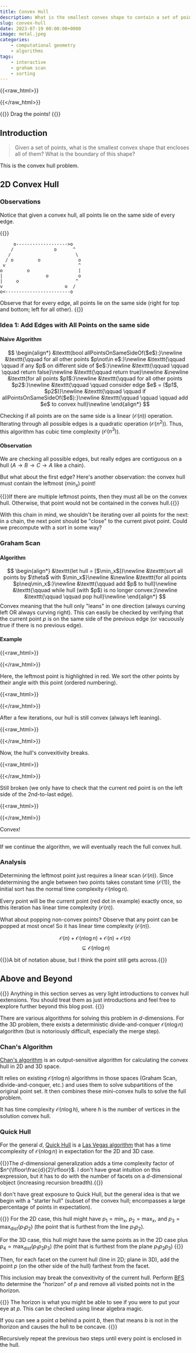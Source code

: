 ```yaml
---
title: Convex Hull
description: What is the smallest convex shape to contain a set of points?
slug: convex-hull
date: 2023-07-19 00:00:00+0000
image: metal.jpeg
categories:
    - computational geometry
    - algorithms
tags:
    - interactive
    - graham scan
    - sorting
---
```


{{<raw_html>}}
<style>
html, body {
  margin: 0;
  padding: 0;
  top: 0.5px;
  bottom: 0.5px;
  width: 100%;
  height: 100%;
}

canvas {
  width: 100%;
  height: 100%;
}
</style>
<html>
  <body onload="init();" onresize="updateDimensions();">
    <canvas id="canvas"></canvas>
  </body>
</html>

<script>
const NUM_EX = 5;
function init() {
  window.canvas = document.getElementById("canvas");
  window.ex = Array.from({length: NUM_EX}, (_, i) => document.getElementById("ex" + i));
  window.ctx = window.canvas.getContext("2d");

  window.pts = Array.from({length: 10}, () => [Math.random(), Math.random()]);
      
  window.canvas.addEventListener("mousemove", onMouseMove, true);
  window.canvas.addEventListener("mouseup", onMouseUp, true);
  window.canvas.addEventListener("mousedown", onMouseDown, true);
  window.canvas.addEventListener("touchmove", onMouseMove, true);
  window.canvas.addEventListener("touchend", onMouseUp, true);
  window.canvas.addEventListener("touchstart", onMouseDown, true);
  window.canvas.addEventListener("mouseleave", onMouseLeave, true);
  window.canvas.addEventListener("mouseenter", onMouseEnter, true);

  window.mouseX = 0;
  window.mouseY = 0;
  window.mouseDown = false;
  window.mousePt = null;
  window.mouseInFrame = false;
  window.mouseLeeway = 1;
  updateConvexHull();
  updateDimensions();
}

function onMouseMove() {
  window.mouseInFrame = true;
  var mouseX, mouseY;
  if (event.targetTouches && event.changedTouches) {
    mouseX = (event.targetTouches[0] ? event.targetTouches[0].pageX : event.changedTouches[event.changedTouches.length-1].pageX) - window.canvas.getBoundingClientRect().left;
    mouseY = (event.targetTouches[0] ? event.targetTouches[0].clientY : event.changedTouches[event.changedTouches.length-1].clientY) - window.canvas.getBoundingClientRect().top;
    window.mouseLeeway = 8;
  } else {
    mouseX = window.event.clientX - window.canvas.getBoundingClientRect().left;
    mouseY = window.event.clientY - window.canvas.getBoundingClientRect().top;
    window.mouseLeeway = 1;
  }
  if (window.mousePt !== null) {
    let scaledDiff = windowUnscalePt([mouseX - window.mouseX, mouseY - window.mouseY]);
    window.pts[window.mousePt][0] += scaledDiff[0];
    window.pts[window.mousePt][1] += scaledDiff[1];
    updateConvexHull();
  }
  window.mouseX = mouseX;
  window.mouseY = mouseY;
  redraw();
}

function onMouseDown(e) {
  onMouseMove();
  e.preventDefault();
  window.mouseDown = true;
  let minDist = Infinity;
  window.pts.forEach((pt, i) => {
    let scaledPt = windowScalePt(pt);
    let dist = Math.pow(window.mouseX - scaledPt[0], 2) + Math.pow(window.mouseY - scaledPt[1], 2);
    if (dist <= window.mouseLeeway * Math.pow(window.dot_dim, 2) && dist <= minDist) {
      window.mousePt = i;
      minDist = dist;
    }
  });
  redraw();
}

function onMouseUp() {
  window.mouseDown = false;
  if (window.mousePt !== null) {
    let x = window.pts[window.mousePt][0];
    let y = window.pts[window.mousePt][1];
    window.pts[window.mousePt][0] = Math.min(Math.max(x, 0), 1);
    window.pts[window.mousePt][1] = Math.min(Math.max(y, 0), 1);
    window.mousePt = null;
  }
  redraw();
}

function onMouseLeave() {
  window.mouseInFrame = false;
  onMouseUp();
}

function onMouseEnter() {
  window.mouseInFrame = true;
}

function redraw() {
  window.ctx.clearRect(0, 0, window.canvas.width, window.canvas.height);
  window.ctx.fillStyle = 'white';
  window.ctx.strokeStyle = 'white';
  window.ctx.lineWidth = window.mouseInFrame ? 2 : 1;
  window.ctx.strokeRect(0, 0, window.canvas.width, window.canvas.height);
  window.ctx.lineWidth = 1;

  window.pts.forEach(pt => {
    window.ctx.beginPath();
    let scaledPt = windowScalePt(pt);
    window.ctx.arc(scaledPt[0], scaledPt[1], window.dot_dim, 0, 2 * Math.PI);
    window.ctx.stroke();
    if (Math.pow(window.mouseX - scaledPt[0], 2)
      + Math.pow(window.mouseY - scaledPt[1], 2)
      <= window.mouseLeeway * Math.pow(window.dot_dim, 2)) {
      window.ctx.fill();
    }
  });

  window.ctx.beginPath();
  let scaledStart = windowScalePt(window.ch[0]);
  window.ctx.moveTo(scaledStart[0], scaledStart[1]);
  for (let i = 1; i < window.ch.length; i++) {
    let scaledStart = windowScalePt(window.ch[i]);
    window.ctx.lineTo(scaledStart[0], scaledStart[1]);
  }
  window.ctx.closePath();

  window.ctx.fillStyle = "rgba(255, 0, 0, 0.2)";
  window.ctx.fill();
  for (let i = 0; i < NUM_EX; i++) {
    window["ex" + i + "redraw"]();
  }
}

function updateDimensions() {
  window.width = window.canvas.getBoundingClientRect().width;
  window.height = window.width / 3;
  window.canvas.width = window.width;
  window.canvas.height = window.height;
  window.dot_dim = window.width > 600 ? 6 : 5;
  for (let i = 0; i < NUM_EX; i++) {
    window.ex[i].width = window.width;
    window.ex[i].height = window.height;
  }
  redraw();
}

function updateConvexHull() {
  let min_elem = window.pts.reduce(
    (min, p) => p[0] < min[0] ? p
    : (p[0] == min[0] && p[1] < min[1] ? p
    : min), window.pts[0]
  );
  let pts = window.pts.filter(pt => pt !== min_elem)
  pts.sort((a, b) => {
    a_slope = (a[1] - min_elem[1]) / (a[0] - min_elem[0]);
    b_slope = (b[1] - min_elem[1]) / (b[0] - min_elem[0]);
    if (isNaN(a_slope)) {
        a_slope = Math.sign(a[1] - min_elem[1]) * Infinity;
    }
    if (isNaN(b_slope)) {
        b_slope = Math.sign(b[1] - min_elem[1]) * Infinity;
    }
    if (a_slope === b_slope) {
        return 0;
    }
    return a_slope - b_slope;
  });

  let ch = [min_elem];
  pts.forEach(pt => {
    if (ch.length < 2) {
      ch.push(pt);
      return;
    }
    while (ch.length > 1) {
      let a = [
        ch[ch.length - 1][0] - ch[ch.length - 2][0],
        ch[ch.length - 1][1] - ch[ch.length - 2][1]
      ];
      let b = [
        pt[0] - ch[ch.length - 1][0],
        pt[1] - ch[ch.length - 1][1]
      ];
      let det = a[0] * b[1] - b[0] * a[1];
      if (det < 0) {
        ch.pop();
      } else {
        break;
      }
    };
    ch.push(pt);
  });
  window.ch = ch;
}

function windowScalePt(pt) {
  return [pt[0] * window.canvas.width, pt[1] * window.canvas.height];
}

function windowUnscalePt(pt) {
  return [pt[0] / window.canvas.width, pt[1] / window.canvas.height];
}
</script>
{{</raw_html>}}

{{<box tip>}}
Drag the points!
{{</box>}}

## Introduction

> Given a set of points, what is the smallest convex shape that encloses all of them? What is the boundary of this shape?

This is the convex hull problem.

## 2D Convex Hull

### Observations

Notice that given a convex hull, all points lie on the same side of every edge.

{{<box info>}}
```goat
     o------------------->o
    /               o      ^
   /                        \
  / o         o              o
 v                           ^
o         o                  |
|                o           o
|     o                     ^
v                       o  /
o<------------------------o
```
Observe that for every edge, all points lie on the same side (right for top and bottom; left for all other).
{{</box>}}

### Idea 1: Add Edges with All Points on the same side

#### Naive Algorithm
$$
\begin{align*}
&\texttt{bool allPointsOnSameSideOf($e$):}\newline
&\texttt{\qquad for all other points $p\not\in e$:}\newline
&\texttt{\qquad \qquad if any $p$ on different side of $e$:}\newline
&\texttt{\qquad \qquad \qquad return false}\newline
&\texttt{\qquad return true}\newline
&\newline
&\texttt{for all points $p1$:}\newline
&\texttt{\qquad for all other points $p2$:}\newline
&\texttt{\qquad \qquad consider edge $e$ = ($p1$, $p2$)}\newline
&\texttt{\qquad \qquad if allPointsOnSameSideOf($e$):}\newline
&\texttt{\qquad \qquad \qquad add $e$ to convex hull}\newline
\end{align*}
$$

Checking if all points are on the same side is a linear ($\mathcal{O}(n)$) operation. Iterating through all possible edges is a quadratic operation ($\mathcal{O}(n^2)$). Thus, this algorithm has cubic time complexity ($\mathcal{O}(n^3)$).

#### Observation

We are checking all possible edges, but really edges are contiguous on a hull ($A\rightarrow B\rightarrow C\rightarrow A$ like a chain).

But what about the first edge? Here's another observation: the convex hull must contain the leftmost ($\min_x$) point!

{{<box info>}}If there are multiple leftmost points, then they must all be on the convex hull. Otherwise, that point would not be contained in the convex hull.{{</box>}}

With this chain in mind, we shouldn't be iterating over all points for the next: in a chain, the next point should be "close" to the current pivot point. Could we precompute with a sort in some way?

### Graham Scan
#### Algorithm
$$
\begin{align*}
&\texttt{let hull = [$\min_x$]}\newline
&\texttt{sort all points by $\theta$ with $\min_x$}\newline
&\newline
&\texttt{for all points $p\neq\min_x$:}\newline
&\texttt{\qquad add $p$ to hull}\newline
&\texttt{\qquad while hull (with $p$) is no longer convex:}\newline
&\texttt{\qquad \qquad pop hull}\newline
\end{align*}
$$
Convex meaning that the hull only "leans" in one direction (always curving left OR always curving right). This can easily be checked by verifying that the current point $p$ is on the same side of the previous edge (or vacuously true if there is no previous edge).

#### Example

{{<raw_html>}}
</style>
<html>
  <body onload="init();" onresize="updateDimensions();">
    <canvas id="ex0"></canvas>
  </body>
</html>

<script>
function ex0redraw() {
  let canvas = window.ex[0];
  let ctx = canvas.getContext("2d");
  ctx.fillStyle = 'white';
  ctx.strokeStyle = 'white';
  ctx.clearRect(0, 0, window.canvas.width, window.canvas.height);
  ctx.strokeRect(0, 0, window.canvas.width, window.canvas.height);

  let pts = [
    [0.09349743488591489, 0.586267349659145],
    [0.40060336938038543, 0.8863856711116301],
    [0.7331262185197241, 0.851984423840718],
    [0.41631943954503126, 0.5888341099600415],
    [0.31631943954503126, 0.5288341099600415],
    [0.5151129707167391, 0.2959397175037858],
    [0.4494122161398628, 0.09309081188615609],
    [0.13235547336082165, 0.3696404944957633]
  ];

  ctx.font = (4 * window.dot_dim) + "px bold serif";
  pts.forEach((pt, i) => {
    ctx.beginPath();
    let scaledPt = windowScalePt(pt);
    ctx.arc(scaledPt[0], scaledPt[1], window.dot_dim, 0, 2 * Math.PI);
    ctx.fillStyle = 'black';
    if (i === 0) {
      ctx.fillStyle = 'red';
    }
    ctx.fill();
    ctx.fillStyle = 'white';
    if (i !== 0) {
      ctx.fillText(i, scaledPt[0], scaledPt[1])
    }
  });

  let hull = [
    pts[0]
  ];

  ctx.beginPath();
  let scaledStart = windowScalePt(hull[0]);
  ctx.moveTo(scaledStart[0], scaledStart[1]);
  for (let i = 1; i < hull.length; i++) {
    let scaledStart = windowScalePt(hull[i]);
    ctx.lineTo(scaledStart[0], scaledStart[1]);
  }
  ctx.closePath();
  ctx.stroke();
}
</script>
{{</raw_html>}}

Here, the leftmost point is highlighted in red. We sort the other points by their angle with this point (ordered numbering).

{{<raw_html>}}
</style>
<html>
  <body onload="init();" onresize="updateDimensions();">
    <canvas id="ex1"></canvas>
  </body>
</html>

<script>
function ex1redraw() {
  let canvas = window.ex[1];
  let ctx = canvas.getContext("2d");
  ctx.fillStyle = 'white';
  ctx.strokeStyle = 'white';
  ctx.clearRect(0, 0, window.canvas.width, window.canvas.height);
  ctx.strokeRect(0, 0, window.canvas.width, window.canvas.height);

  let pts = [
    [0.09349743488591489, 0.586267349659145],
    [0.40060336938038543, 0.8863856711116301],
    [0.7331262185197241, 0.851984423840718],
    [0.41631943954503126, 0.5888341099600415],
    [0.31631943954503126, 0.5288341099600415],
    [0.5151129707167391, 0.2959397175037858],
    [0.4494122161398628, 0.09309081188615609],
    [0.13235547336082165, 0.3696404944957633]
  ];

  let hull = [
    pts[0],
    pts[1],
    pts[2],
    pts[3],
    pts[4]
  ];

  ctx.beginPath();
  let scaledStart = windowScalePt(hull[0]);
  ctx.moveTo(scaledStart[0], scaledStart[1]);
  for (let i = 1; i < hull.length; i++) {
    let scaledStart = windowScalePt(hull[i]);
    ctx.lineTo(scaledStart[0], scaledStart[1]);
  }
  ctx.stroke();

  pts.forEach((pt, i) => {
    ctx.beginPath();
    let scaledPt = windowScalePt(pt);
    ctx.arc(scaledPt[0], scaledPt[1], window.dot_dim, 0, 2 * Math.PI);
    ctx.fillStyle = 'black';
    if (i === 4) {
      ctx.fillStyle = 'red';
    }
    ctx.fill();
    ctx.fillStyle = 'white';
  });
}
</script>
{{</raw_html>}}

After a few iterations, our hull is still convex (always left leaning).

{{<raw_html>}}
</style>
<html>
  <body onload="init();" onresize="updateDimensions();">
    <canvas id="ex2"></canvas>
  </body>
</html>

<script>
function ex2redraw() {
  let canvas = window.ex[2];
  let ctx = canvas.getContext("2d");
  ctx.fillStyle = 'white';
  ctx.strokeStyle = 'white';
  ctx.clearRect(0, 0, window.canvas.width, window.canvas.height);
  ctx.strokeRect(0, 0, window.canvas.width, window.canvas.height);


  let pts = [
    [0.09349743488591489, 0.586267349659145],
    [0.40060336938038543, 0.8863856711116301],
    [0.7331262185197241, 0.851984423840718],
    [0.41631943954503126, 0.5888341099600415],
    [0.31631943954503126, 0.5288341099600415],
    [0.5151129707167391, 0.2959397175037858],
    [0.4494122161398628, 0.09309081188615609],
    [0.13235547336082165, 0.3696404944957633]
  ];

  let hull = [
    pts[0],
    pts[1],
    pts[2],
    pts[3],
    pts[4],
    pts[5]
  ];

  ctx.beginPath();
  let scaledStart = windowScalePt(hull[0]);
  ctx.moveTo(scaledStart[0], scaledStart[1]);
  for (let i = 1; i < hull.length; i++) {
    let scaledStart = windowScalePt(hull[i]);
    ctx.lineTo(scaledStart[0], scaledStart[1]);
  }
  ctx.stroke();

  pts.forEach((pt, i) => {
    ctx.beginPath();
    let scaledPt = windowScalePt(pt);
    ctx.arc(scaledPt[0], scaledPt[1], window.dot_dim, 0, 2 * Math.PI);
    ctx.fillStyle = 'black';
    if (i === 5) {
      ctx.fillStyle = 'red';
    }
    ctx.fill();
    ctx.fillStyle = 'white';
  });
}
</script>
{{</raw_html>}}

Now, the hull's convexitivity breaks.

{{<raw_html>}}
</style>
<html>
  <body onload="init();" onresize="updateDimensions();">
    <canvas id="ex3"></canvas>
  </body>
</html>

<script>
function ex3redraw() {
  let canvas = window.ex[3];
  let ctx = canvas.getContext("2d");
  ctx.fillStyle = 'white';
  ctx.strokeStyle = 'white';
  ctx.clearRect(0, 0, window.canvas.width, window.canvas.height);
  ctx.strokeRect(0, 0, window.canvas.width, window.canvas.height);


  let pts = [
    [0.09349743488591489, 0.586267349659145],
    [0.40060336938038543, 0.8863856711116301],
    [0.7331262185197241, 0.851984423840718],
    [0.41631943954503126, 0.5888341099600415],
    [0.31631943954503126, 0.5288341099600415],
    [0.5151129707167391, 0.2959397175037858],
    [0.4494122161398628, 0.09309081188615609],
    [0.13235547336082165, 0.3696404944957633]
  ];

  let hull = [
    pts[0],
    pts[1],
    pts[2],
    pts[3],
    pts[5]
  ];

  ctx.beginPath();
  let scaledStart = windowScalePt(hull[0]);
  ctx.moveTo(scaledStart[0], scaledStart[1]);
  for (let i = 1; i < hull.length; i++) {
    let scaledStart = windowScalePt(hull[i]);
    ctx.lineTo(scaledStart[0], scaledStart[1]);
  }
  ctx.stroke();

  pts.forEach((pt, i) => {
    ctx.beginPath();
    let scaledPt = windowScalePt(pt);
    ctx.arc(scaledPt[0], scaledPt[1], window.dot_dim, 0, 2 * Math.PI);
    ctx.fillStyle = 'black';
    if (i === 5) {
      ctx.fillStyle = 'red';
    }
    ctx.fill();
    ctx.fillStyle = 'white';
  });
}
</script>
{{</raw_html>}}

Still broken (we only have to check that the current red point is on the left side of the 2nd-to-last edge).

{{<raw_html>}}
</style>
<html>
  <body onload="init();" onresize="updateDimensions();">
    <canvas id="ex4"></canvas>
  </body>
</html>

<script>
function ex4redraw() {
  let canvas = window.ex[4];
  let ctx = canvas.getContext("2d");
  ctx.fillStyle = 'white';
  ctx.strokeStyle = 'white';
  ctx.clearRect(0, 0, window.canvas.width, window.canvas.height);
  ctx.strokeRect(0, 0, window.canvas.width, window.canvas.height);


  let pts = [
    [0.09349743488591489, 0.586267349659145],
    [0.40060336938038543, 0.8863856711116301],
    [0.7331262185197241, 0.851984423840718],
    [0.41631943954503126, 0.5888341099600415],
    [0.31631943954503126, 0.5288341099600415],
    [0.5151129707167391, 0.2959397175037858],
    [0.4494122161398628, 0.09309081188615609],
    [0.13235547336082165, 0.3696404944957633]
  ];

  let hull = [
    pts[0],
    pts[1],
    pts[2],
    pts[5]
  ];

  ctx.beginPath();
  let scaledStart = windowScalePt(hull[0]);
  ctx.moveTo(scaledStart[0], scaledStart[1]);
  for (let i = 1; i < hull.length; i++) {
    let scaledStart = windowScalePt(hull[i]);
    ctx.lineTo(scaledStart[0], scaledStart[1]);
  }
  ctx.stroke();

  pts.forEach((pt, i) => {
    ctx.beginPath();
    let scaledPt = windowScalePt(pt);
    ctx.arc(scaledPt[0], scaledPt[1], window.dot_dim, 0, 2 * Math.PI);
    ctx.fillStyle = 'black';
    if (i === 5) {
      ctx.fillStyle = 'red';
    }
    ctx.fill();
    ctx.fillStyle = 'white';
  });
}
</script>
{{</raw_html>}}

Convex!

---

If we continue the algorithm, we will eventually reach the full convex hull.

### Analysis

Determining the leftmost point just requires a linear scan ($\mathcal{O}(n)$). Since determining the angle between two points takes constant time ($\mathcal{O}(1)$), the initial sort has the normal time complexity $\mathcal{O}(n \log n)$.

Every point will be the current point (red dot in example) exactly once, so this iteration has linear time complexity ($\mathcal{O}(n)$).

What about popping non-convex points? Observe that any point can be popped at most once! So it has linear time complexity ($\mathcal{O}(n)$).

$$\mathcal{O}(n) + \mathcal{O}(n \log n) + \mathcal{O}(n) + \mathcal{O}(n)$$ $$\subseteq\mathcal{O}(n \log n)$$

{{<box important>}}A bit of notation abuse, but I think the point still gets across.{{</box>}}

## Above and Beyond

{{<box important>}}
Anything in this section serves as very light introductions to convex hull extensions. You should treat them as just introductions and feel free to explore further beyond this blog post.
{{</box>}}

There are various algorithms for solving this problem in $d$-dimensions. For the 3D problem, there exists a deterministic divide-and-conquer $\mathcal{O}(n \log n)$ algorithm (but is notoriously difficult, especially the merge step).

### Chan's Algorithm

[Chan's algorithm](https://en.wikipedia.org/wiki/Chan%27s_algorithm) is an output-sensitive algorithm for calculating the convex hull in 2D and 3D space.

It relies on existing $\mathcal{O}(n \log n)$ algorithms in those spaces (Graham Scan, divide-and-conquer, etc.) and uses them to solve subpartitions of the original point set. It then combines these mini-convex hulls to solve the full problem.

It has time complexity $\mathcal{O}(n \log h)$, where $h$ is the number of vertices in the solution convex hull.

### Quick Hull

For the general $d$, [Quick Hull](https://en.wikipedia.org/wiki/Quickhull) is a [Las Vegas algorithm](https://en.wikipedia.org/wiki/Las_Vegas_algorithm) that has a time complexity of $\mathcal{O}(n \log n)$ in expectation for the 2D and 3D case.

{{<box info>}}The $d$-dimensional generalization adds a time complexity factor of $n^{\lfloor\frac{d}{2}\rfloor}$. I don't have great intuition on this expression, but it has to do with the number of facets on a $d$-dimensional object (increasing recursion breadth).{{</box>}}

I don't have great exposure to Quick Hull, but the general idea is that we begin with a "starter hull" (subset of the convex hull; encompasses a large percentage of points in expectation).

{{<box info>}}
For the 2D case, this hull might have $p_1=\min_x$, $p_2=\max_x$, and $p_3=\max_\text{dist}(p_1p_2)$ (the point that is furthest from the line $p_1p_2$).

For the 3D case, this hull might have the same points as in the 2D case plus $p_4=\max_\text{dist}(p_1p_2p_3)$ (the point that is furthest from the plane $p_1p_2p_3$)
{{</box>}}

Then, for each facet on the current hull (line in 2D; plane in 3D), add the point $p$ (on the other side of the hull) farthest from the facet.

This inclusion may break the convexitivity of the current hull. Perform [BFS](https://en.wikipedia.org/wiki/Breadth-first_search) to determine the "horizon" of $p$ and remove all visited points not in the horizon.

{{<box info>}}
The horizon is what you might be able to see if you were to put your eye at $p$. This can be checked using linear algebra magic.

If you can see a point $a$ behind a point $b$, then that means $b$ is not in the horizon and causes the hull to be concave.
{{</box>}}

Recursively repeat the previous two steps until every point is enclosed in the hull.
